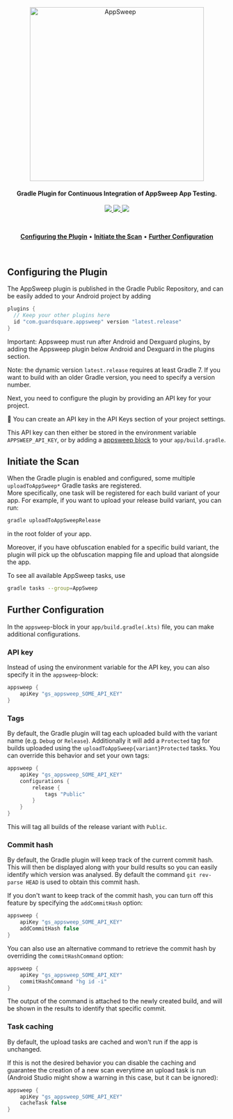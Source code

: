 <p align="center">
  <br />
  <br />
  <a href="https://guardsquare.com/appsweep-mobile-application-security-testing">
    <img
      src="https://appsweep.guardsquare.com/AppSweep-blue.svg"
      alt="AppSweep" width="400">
  </a>
</p>


<h4 align="center">Gradle Plugin for Continuous Integration of AppSweep App Testing.</h4>

<!-- Badges -->
<p align="center">
  <!-- License -->
  <a href="LICENSE">
    <img src="https://img.shields.io/github/license/guardsquare/appsweep-gradle-plugin">
  </a>

  <!-- Version -->
  <a href="https://plugins.gradle.org/plugin/com.guardsquare.appsweep" target="_blank">
    <img src="https://img.shields.io/gradle-plugin-portal/v/com.guardsquare.appsweep">
  </a>



  <!-- Twitter -->
  <a href="https://twitter.com/Guardsquare" target="_blank">
    <img src="https://img.shields.io/twitter/follow/guardsquare?style=social">
  </a>

</p>

<br />
<p align="center">
  <a href="#configuring-the-plugin"><b>Configuring the Plugin</b></a> •
  <a href="#initiate-the-scan"><b>Initiate the Scan</b></a> •
  <a href="#further-configuration"><b>Further Configuration</b></a> 
</p>
<br />

## Configuring the Plugin

The AppSweep plugin is published in the Gradle Public Repository, and can be easily added to your Android project by adding

```Groovy
plugins {
  // Keep your other plugins here
  id "com.guardsquare.appsweep" version "latest.release"
}
```

Important: Appsweep must run after Android and Dexguard plugins, by adding the Appsweep plugin below Android and Dexguard in the plugins section.


Note: the dynamic version `latest.release` requires at least Gradle 7. If you want to build with an older Gradle version, you need to specify a version number.

Next, you need to configure the plugin by providing an API key for your project. 

🚀 You can create an API key in the API Keys section of your project settings.

This API key can then either be stored in the environment variable `APPSWEEP_API_KEY`, or by adding a <a href="#further-configuration">appsweep block</a> to your `app/build.gradle`.

## Initiate the Scan

When the Gradle plugin is enabled and configured, some multiple `uploadToAppSweep*` Gradle tasks are registered.  
More specifically, one task will be registered for each build variant of your app. For example, if you want to upload your release build variant, you can run:
```bash
gradle uploadToAppSweepRelease
```
in the root folder of your app.

Moreover, if you have obfuscation enabled for a specific build variant, the plugin will pick up the obfuscation mapping file and upload that alongside the app.

To see all available AppSweep tasks, use 
```bash
gradle tasks --group=AppSweep
```

## Further Configuration

In the `appsweep`-block in your `app/build.gradle(.kts)` file, you can make additional configurations.

### API key

Instead of using the environment variable for the API key, you can also specify it in the `appsweep`-block:

```Groovy
appsweep {
    apiKey "gs_appsweep_SOME_API_KEY"
}
```

### Tags

By default, the Gradle plugin will tag each uploaded build with the variant name (e.g. `Debug` or `Release`). Additionally it will add a `Protected` tag for builds uploaded using the `uploadToAppSweep{variant}Protected` tasks. You can override this behavior and set your own tags:

```Groovy
appsweep {
    apiKey "gs_appsweep_SOME_API_KEY"
    configurations {
        release {
            tags "Public"
        }
    }
}
```

This will tag all builds of the release variant with `Public`.

### Commit hash

By default, the Gradle plugin will keep track of the current commit hash. This will then be displayed along with your build results so you can easily identify which version was analysed. By default the command `git rev-parse HEAD` is used to obtain this commit hash.

If you don't want to keep track of the commit hash, you can turn off this feature by specifying the `addCommitHash` option:
```Groovy
appsweep {
    apiKey "gs_appsweep_SOME_API_KEY"
    addCommitHash false
}
```

You can also use an alternative command to retrieve the commit hash by overriding the `commitHashCommand` option:
```Groovy
appsweep {
    apiKey "gs_appsweep_SOME_API_KEY"
    commitHashCommand "hg id -i"
}
```

The output of the command is attached to the newly created build, and will be shown in the results to identify that specific commit.

### Task caching

By default, the upload tasks are cached and won't run if the app is unchanged.

If this is not the desired behavior you can disable the caching and guarantee the creation of a new scan everytime an upload task 
is run (Android Studio might show a warning in this case, but it can be ignored):
```Groovy
appsweep {
    apiKey "gs_appsweep_SOME_API_KEY"
    cacheTask false
}
```
